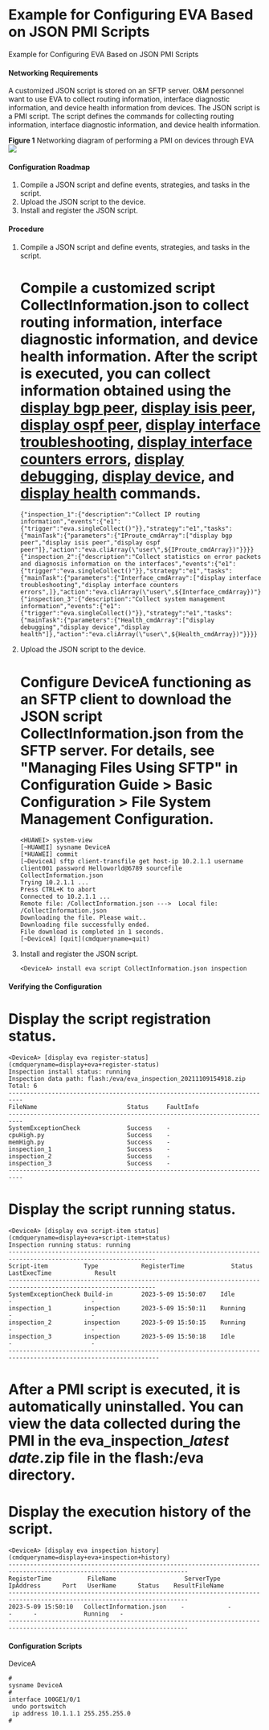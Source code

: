 Example for Configuring EVA Based on JSON PMI Scripts
=====================================================

Example for Configuring EVA Based on JSON PMI Scripts

#### Networking Requirements

A customized JSON script is stored on an SFTP server. O&M personnel want to use EVA to collect routing information, interface diagnostic information, and device health information from devices. The JSON script is a PMI script. The script defines the commands for collecting routing information, interface diagnostic information, and device health information.

**Figure 1** Networking diagram of performing a PMI on devices through EVA  
![](../images/en-us_image_0000001513030630.png)

#### Configuration Roadmap

1. Compile a JSON script and define events, strategies, and tasks in the script.
2. Upload the JSON script to the device.
3. Install and register the JSON script.

#### Procedure

1. Compile a JSON script and define events, strategies, and tasks in the script.
   
   
   
   # Compile a customized script **CollectInformation.json** to collect routing information, interface diagnostic information, and device health information. After the script is executed, you can collect information obtained using the [**display bgp peer**](cmdqueryname=display+bgp+peer), [**display isis peer**](cmdqueryname=display+isis+peer), [**display ospf peer**](cmdqueryname=display+ospf+peer), [**display interface troubleshooting**](cmdqueryname=display+interface+troubleshooting), [**display interface counters errors**](cmdqueryname=display+interface+counters+errors), [**display debugging**](cmdqueryname=display+debugging), [**display device**](cmdqueryname=display+device), and [**display health**](cmdqueryname=display+health) commands.
   
   ```
   {"inspection_1":{"description":"Collect IP routing information","events":{"e1":{"trigger":"eva.singleCollect()"}},"strategy":"e1","tasks":{"mainTask":{"parameters":{"IProute_cmdArray":["display bgp peer","display isis peer","display ospf peer"]},"action":"eva.cliArray(\"user\",${IProute_cmdArray})"}}}}
   {"inspection_2":{"description":"Collect statistics on error packets and diagnosis information on the interfaces","events":{"e1":{"trigger":"eva.singleCollect()"}},"strategy":"e1","tasks":{"mainTask":{"parameters":{"Interface_cmdArray":["display interface troubleshooting","display interface counters errors",]},"action":"eva.cliArray(\"user\",${Interface_cmdArray})"}}}}
   {"inspection_3":{"description":"Collect system management information","events":{"e1":{"trigger":"eva.singleCollect()"}},"strategy":"e1","tasks":{"mainTask":{"parameters":{"Health_cmdArray":["display debugging","display device","display health"]},"action":"eva.cliArray(\"user\",${Health_cmdArray})"}}}}
   ```
2. Upload the JSON script to the device.
   
   
   
   # Configure DeviceA functioning as an SFTP client to download the JSON script **CollectInformation.json** from the SFTP server. For details, see "Managing Files Using SFTP" in Configuration Guide > Basic Configuration > File System Management Configuration.
   
   ```
   <HUAWEI> system-view
   [~HUAWEI] sysname DeviceA
   [*HUAWEI] commit
   [~DeviceA] sftp client-transfile get host-ip 10.2.1.1 username client001 password Helloworld@6789 sourcefile CollectInformation.json
   Trying 10.2.1.1 ... 
   Press CTRL+K to abort 
   Connected to 10.2.1.1 ... 
   Remote file: /CollectInformation.json --->  Local file: /CollectInformation.json 
   Downloading the file. Please wait.. 
   Downloading file successfully ended.   
   File download is completed in 1 seconds. 
   [~DeviceA] [quit](cmdqueryname=quit)
   ```
3. Install and register the JSON script.
   
   
   ```
   <DeviceA> install eva script CollectInformation.json inspection
   ```

#### Verifying the Configuration

# Display the script registration status.

```
<DeviceA> [display eva register-status](cmdqueryname=display+eva+register-status)
Inspection install status: running
Inspection data path: flash:/eva/eva_inspection_20211109154918.zip
Total: 6
--------------------------------------------------------------------------
FileName                         Status     FaultInfo                     
--------------------------------------------------------------------------
SystemExceptionCheck             Success    -      
cpuHigh.py                       Success    -                             
memHigh.py                       Success    -                             
inspection_1                     Success    -    
inspection_2                     Success    -    
inspection_3                     Success    -    
--------------------------------------------------------------------------
```

# Display the script running status.

```
<DeviceA> [display eva script-item status](cmdqueryname=display+eva+script-item+status)
Inspection running status: running
---------------------------------------------------------------------------------------------------------------
Script-item          Type            RegisterTime             Status         LastExecTime            Result
---------------------------------------------------------------------------------------------------------------
SystemExceptionCheck Build-in        2023-5-09 15:50:07    Idle           -                      -
inspection_1         inspection      2023-5-09 15:50:11    Running        -                      -
inspection_2         inspection      2023-5-09 15:50:15    Running        -                      -
inspection_3         inspection      2023-5-09 15:50:18    Idle           -                      -
----------------------------------------------------------------------------------------------------------------
```

# After a PMI script is executed, it is automatically uninstalled. You can view the data collected during the PMI in the **eva\_inspection\_***latest date***.zip** file in the **flash:/eva** directory.

# Display the execution history of the script.

```
<DeviceA> [display eva inspection history](cmdqueryname=display+eva+inspection+history)
------------------------------------------------------------------------------------------------------------------------
RegisterTime          FileName                   ServerType   IpAddress      Port   UserName      Status    ResultFileName
------------------------------------------------------------------------------------------------------------------------
2023-5-09 15:50:10   CollectInformation.json    -            -              -      -             Running   -     
------------------------------------------------------------------------------------------------------------------------
```

#### Configuration Scripts

DeviceA
```
#
sysname DeviceA
#
interface 100GE1/0/1
 undo portswitch
 ip address 10.1.1.1 255.255.255.0
#
```